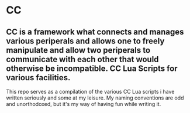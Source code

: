# CC
CC is a framework what connects and manages various periperals and allows
one to freely manipulate and allow two periperals to communicate with
each other that would otherwise be incompatible.
CC Lua Scripts for various facilities.
-
This repo serves as a compilation of the various
CC Lua scripts i have written seriously and some at my leisure.
My naming conventions are odd and unorthodoxed, but it's my
way of having fun while writing it.

